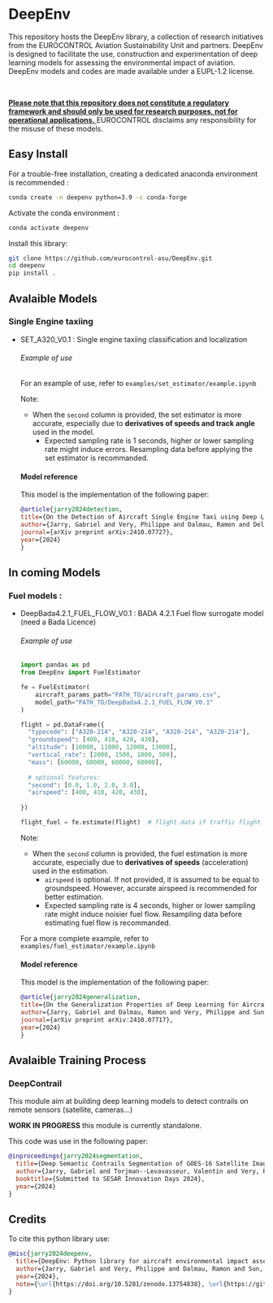<!--  <img src="https://github.com/JarryGabriel/DeepEnv/blob/main/logo.png" width="250">  -->




# DeepEnv

This repository hosts the DeepEnv library, a collection of research initiatives from the EUROCONTROL Aviation Sustainability Unit and partners. DeepEnv is designed to facilitate the use, construction and experimentation of deep learning models for assessing the environmental impact of aviation. DeepEnv models and codes are made available under a EUPL-1.2 license.

&nbsp;

<ins> **Please note that this repository does not constitute a regulatory framework and should only be used for research purposes, not for operational applications.** </ins> EUROCONTROL disclaims any responsibility for the misuse of these models. 



## Easy Install

For a trouble-free installation, creating a dedicated anaconda environment is recommended :

```sh
conda create -n deepenv python=3.9 -c conda-forge
```

Activate the conda environment :

```sh
conda activate deepenv
```

Install this library:

```sh
git clone https://github.com/eurocontrol-asu/DeepEnv.git
cd deepenv
pip install .
```

## Avalaible Models

### Single Engine taxiing

- SET_A320_V0.1 : Single engine taxiing classification and localization

  ###### Example of use
  
  For an example of use, refer to `examples/set_estimator/example.ipynb`
  
  Note:
  
  - When the `second` column is provided, the set estimator is more accurate,
    especially due to **derivatives of speeds and track angle** used in the model.
    - Expected sampling rate is 1 seconds, higher or lower sampling rate might induce errors. Resampling data before applying the set estimator is recommanded.

  #### Model reference 
  
  This model is the implementation of the following paper: 
  ```bibtex
  @article{jarry2024detection,
  title={On the Detection of Aircraft Single Engine Taxi using Deep Learning Models},
  author={Jarry, Gabriel and Very, Philippe and Dalmau, Ramon and Delahaye, Daniel and Houdant, Arthur},
  journal={arXiv preprint arXiv:2410.07727},
  year={2024}
  }
  ```

## In coming Models

### Fuel models :


- DeepBada4.2.1_FUEL_FLOW_V0.1 : BADA 4.2.1 Fuel flow surrogate model (need a Bada Licence)
  ###### Example of use
  
  ```python
  import pandas as pd
  from DeepEnv import FuelEstimator
  
  fe = FuelEstimator(
      aircraft_params_path="PATH_TO/aircraft_params.csv",
      model_path="PATH_TO/DeepBada4.2.1_FUEL_FLOW_V0.1"
  )
  
  flight = pd.DataFrame({
    "typecode": ["A320-214", "A320-214", "A320-214", "A320-214"],
    "groundspeed": [400, 410, 420, 430],
    "altitude": [10000, 11000, 12000, 13000],
    "vertical_rate": [2000, 1500, 1000, 500],
    "mass": [60000, 60000, 60000, 60000],
    
    # optional features:
    "second": [0.0, 1.0, 2.0, 3.0],
    "airspeed": [400, 410, 420, 430],
    
  })
  
  flight_fuel = fe.estimate(flight)  # flight.data if traffic flight
  ```
  
  Note:
  
  - When the `second` column is provided, the fuel estimation is more accurate,
    especially due to **derivatives of speeds** (acceleration) used in the estimation.
    - `airspeed` is optional. If not provided, it is assumed to be equal
      to groundspeed. However, accurate airspeed is recommended for better estimation.
    - Expected sampling rate is 4 seconds, higher or lower sampling rate might induce noisier fuel flow. Resampling data before estimating fuel flow is recommanded.
  
  For a more complete example, refer to `examples/fuel_estimator/example.ipynb`

  #### Model reference 
  
  This model is the implementation of the following paper: 
  ```bibtex
  @article{jarry2024generalization,
  title={On the Generalization Properties of Deep Learning for Aircraft Fuel Flow Estimation Models},
  author={Jarry, Gabriel and Dalmau, Ramon and Very, Philippe and Sun, Junzi},
  journal={arXiv preprint arXiv:2410.07717},
  year={2024}
  }
  ```


## Avalaible Training Process

### DeepContrail

  This module aim at building deep learning models to detect contrails on remote sensors (satellite, cameras...)

  **WORK IN PROGRESS** this module is currently standalone.

  This code was use in the following paper: 
  ```bibtex
  @inproceedings{jarry2024segmentation,
    title={Deep Semantic Contrails Segmentation of GOES-16 Satellite Images: An Hyperparameter Exploration},
    author={Jarry, Gabriel and Torjman--Levavasseur, Valentin and Very, Philippe and Heffar, Amine},
    booktitle={Submitted to SESAR Innovation Days 2024},
    year={2024}
  }
  ```


## Credits

To cite this python library use:

  ```bibtex
  @misc{jarry2024deepenv,
    title={DeepEnv: Python library for aircraft environmental impact assessment using Deep Learning},
    author={Jarry, Gabriel and Very, Philippe and Dalmau, Ramon and Sun, Junzi},
    year={2024},
    note={\url{https://doi.org/10.5281/zenodo.13754838}, \url{https://github.com/eurocontrol-asu/DeepEnv}}
  }
  ```






